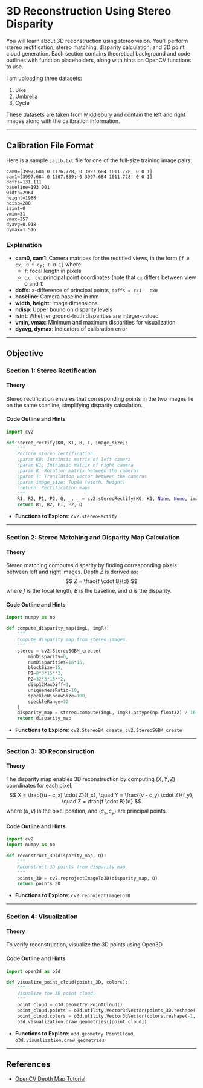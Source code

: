 # 3D Reconstruction Using Stereo Disparity
You will learn about 3D reconstruction using stereo vision. You’ll perform stereo rectification, stereo matching, disparity calculation, and 3D point cloud generation. Each section contains theoretical background and code outlines with function placeholders, along with hints on OpenCV functions to use.

I am uploading three datasets:

1. Bike
2. Umbrella
3. Cycle

These datasets are taken from [Middlebury](https://vision.middlebury.edu/stereo/data/scenes2014/) and contain the left and right images along with the calibration information.

---

## **Calibration File Format**

Here is a sample `calib.txt` file for one of the full-size training image pairs:

```
cam0=[3997.684 0 1176.728; 0 3997.684 1011.728; 0 0 1]
cam1=[3997.684 0 1307.839; 0 3997.684 1011.728; 0 0 1]
doffs=131.111
baseline=193.001
width=2964
height=1988
ndisp=280
isint=0
vmin=31
vmax=257
dyavg=0.918
dymax=1.516
```

### **Explanation**
- **cam0, cam1**: Camera matrices for the rectified views, in the form `[f 0 cx; 0 f cy; 0 0 1]` where:
  - `f`: focal length in pixels
  - `cx, cy`: principal point coordinates (note that `cx` differs between view 0 and 1)
- **doffs**: x-difference of principal points, `doffs = cx1 - cx0`
- **baseline**: Camera baseline in mm
- **width, height**: Image dimensions
- **ndisp**: Upper bound on disparity levels
- **isint**: Whether ground-truth disparities are integer-valued
- **vmin, vmax**: Minimum and maximum disparities for visualization
- **dyavg, dymax**: Indicators of calibration error

---

## **Objective**

### **Section 1: Stereo Rectification**

#### **Theory**
Stereo rectification ensures that corresponding points in the two images lie on the same scanline, simplifying disparity calculation. 

#### **Code Outline and Hints**
```python
import cv2

def stereo_rectify(K0, K1, R, T, image_size):
    """
    Perform stereo rectification.
    :param K0: Intrinsic matrix of left camera
    :param K1: Intrinsic matrix of right camera
    :param R: Rotation matrix between the cameras
    :param T: Translation vector between the cameras
    :param image_size: Tuple (width, height)
    :return: Rectification maps
    """
    R1, R2, P1, P2, Q, _, _ = cv2.stereoRectify(K0, K1, None, None, image_size, R, T)
    return R1, R2, P1, P2, Q
```

- **Functions to Explore**: `cv2.stereoRectify`

---

### **Section 2: Stereo Matching and Disparity Map Calculation**

#### **Theory**
Stereo matching computes disparity by finding corresponding pixels between left and right images. Depth $Z$ is derived as:
$$
Z = \frac{f \cdot B}{d}
$$
where $f$ is the focal length, $B$ is the baseline, and $d$ is the disparity.

#### **Code Outline and Hints**
```python
import numpy as np

def compute_disparity_map(imgL, imgR):
    """
    Compute disparity map from stereo images.
    """
    stereo = cv2.StereoSGBM_create(
        minDisparity=0,
        numDisparities=16*16,
        blockSize=15,
        P1=8*3*15**2,
        P2=32*3*15**2,
        disp12MaxDiff=1,
        uniquenessRatio=10,
        speckleWindowSize=100,
        speckleRange=32
    )
    disparity_map = stereo.compute(imgL, imgR).astype(np.float32) / 16.0
    return disparity_map
```

- **Functions to Explore**: `cv2.StereoBM_create`, `cv2.StereoSGBM_create`

---

### **Section 3: 3D Reconstruction**

#### **Theory**
The disparity map enables 3D reconstruction by computing $(X, Y, Z)$ coordinates for each pixel:
$$
X = \frac{(u - c_x) \cdot Z}{f_x}, \quad Y = \frac{(v - c_y) \cdot Z}{f_y}, \quad Z = \frac{f \cdot B}{d}
$$
where $(u, v)$ is the pixel position, and $(c_x, c_y)$ are principal points.

#### **Code Outline and Hints**
```python
import cv2
import numpy as np

def reconstruct_3D(disparity_map, Q):
    """
    Reconstruct 3D points from disparity map.
    """
    points_3D = cv2.reprojectImageTo3D(disparity_map, Q)
    return points_3D
```

- **Functions to Explore**: `cv2.reprojectImageTo3D`

---

### **Section 4: Visualization**

#### **Theory**
To verify reconstruction, visualize the 3D points using Open3D.

#### **Code Outline and Hints**
```python
import open3d as o3d

def visualize_point_cloud(points_3D, colors):
    """
    Visualize the 3D point cloud.
    """
    point_cloud = o3d.geometry.PointCloud()
    point_cloud.points = o3d.utility.Vector3dVector(points_3D.reshape(-1, 3))
    point_cloud.colors = o3d.utility.Vector3dVector(colors.reshape(-1, 3) / 255.0)
    o3d.visualization.draw_geometries([point_cloud])
```

- **Functions to Explore**: `o3d.geometry.PointCloud`, `o3d.visualization.draw_geometries`

---

## **References**
- [OpenCV Depth Map Tutorial](https://vovkos.github.io/doxyrest-showcase/opencv/sphinx_rtd_theme/page_tutorial_py_depthmap.html)
